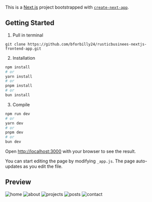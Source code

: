 This is a [Next.js](https://nextjs.org/) project bootstrapped with [`create-next-app`](https://github.com/vercel/next.js/tree/canary/packages/create-next-app).

## Getting Started

>
1. Pull in terminal
```
git clone https://github.com/bforbilly24/rusticbusinees-nextjs-frontend-app.git
```
>
2. Installation
```bash
npm install
# or
yarn install
# or
pnpm install
# or
bun install
```
>
3. Compile
```bash
npm run dev
# or
yarn dev
# or
pnpm dev
# or
bun dev
```

Open [http://localhost:3000](http://localhost:3000) with your browser to see the result.

You can start editing the page by modifying `_app.js`. The page auto-updates as you edit the file.


## Preview

<img  alt="home" src="https://github.com/bforbilly24/rusticbusinees-nextjs-frontend-app/assets/93701344/a6a90294-b05c-46eb-824c-d0e52d1e4a57">
<img alt="about" src="https://github.com/bforbilly24/rusticbusinees-nextjs-frontend-app/assets/93701344/954c1302-81a7-4d57-858d-7a0bb124ed8c">
<img alt="projects" src="https://github.com/bforbilly24/rusticbusinees-nextjs-frontend-app/assets/93701344/19cc661c-f6a5-44d9-a9c2-7f69273d629b">
<img alt="posts" src="https://github.com/bforbilly24/rusticbusinees-nextjs-frontend-app/assets/93701344/2086e905-122f-45bb-8c07-909553fdfea6">
<img alt="contact" src="https://github.com/bforbilly24/rusticbusinees-nextjs-frontend-app/assets/93701344/4d9bed29-89d5-4a26-b6bc-ad4cfa9c396f">
